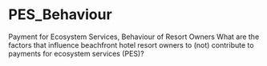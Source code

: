# PES_Behaviour
Payment for Ecosystem Services, Behaviour of Resort Owners
What are the factors that influence beachfront hotel resort owners to (not) contribute to payments for ecosystem services (PES)?
